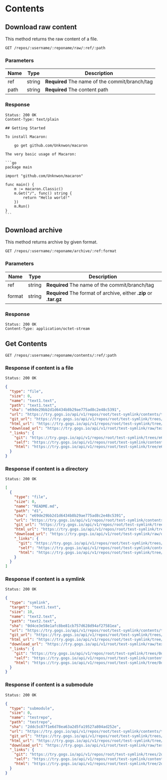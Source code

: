 # Contents

## Download raw content

This method returns the raw content of a file.

```
GET /repos/:username/:reponame/raw/:ref/:path
```

### Parameters

|Name|Type|Description|
|----|----|-----------|
|ref|string|**Required** The name of the commit/branch/tag|
|path|string|**Required** The content path|

### Response

```
Status: 200 OK
Content-Type: text/plain
```

	## Getting Started
	
	To install Macaron:
	
		go get github.com/Unknwon/macaron
	
	The very basic usage of Macaron:
	
	```go
	package main
	
	import "github.com/Unknwon/macaron"
	
	func main() {
		m := macaron.Classic()
		m.Get("/", func() string {
			return "Hello world!"
		})
		m.Run()
	}
	```

## Download archive

This method returns archive by given format.

```
GET /repos/:username/:reponame/archive/:ref:format
```

### Parameters

|Name|Type|Description|
|----|----|-----------|
|ref|string|**Required** The name of the commit/branch/tag|
|format|string|**Required** The format of archive, either **.zip** or **.tar.gz**|

### Response

```
Status: 200 OK
Content-Type: application/octet-stream
```

## Get Contents

```
GET /repos/:username/:reponame/contents/:ref/:path
```

### Response if content is a file
```
Status: 200 OK
```
```json
{
  "type": "file",
  "size": 0,
  "name": "text1.text",
  "path": "text1.text",
  "sha": "e69de29bb2d1d6434b8b29ae775ad8c2e48c5391",
  "url": "https://try.gogs.io/api/v1/repos/root/test-symlink/contents/text1.text",
  "git_url": "https://try.gogs.io/api/v1/repos/root/test-symlink/trees/e69de29bb2d1d6434b8b29ae775ad8c2e48c5391",
  "html_url": "https://try.gogs.io/api/v1/repos/root/test-symlink/tree/e69de29bb2d1d6434b8b29ae775ad8c2e48c5391",
  "download_url": "https://try.gogs.io/api/v1/root/test-symlink/raw/text1.text",
  "_links": {
    "git": "https://try.gogs.io/api/v1/repos/root/test-symlink/trees/e69de29bb2d1d6434b8b29ae775ad8c2e48c5391",
    "self": "https://try.gogs.io/api/v1/repos/root/test-symlink/contents/text1.text",
    "html": "https://try.gogs.io/api/v1/repos/root/test-symlink/tree/e69de29bb2d1d6434b8b29ae775ad8c2e48c5391"
  }
}
```


### Response if content is a directory

```
Status: 200 OK
```
```json
[
  {
    "type": "file",
    "size": 0,
    "name": "README.md",
    "path": "d1",
    "sha": "e69de29bb2d1d6434b8b29ae775ad8c2e48c5391",
    "url": "https://try.gogs.io/api/v1/repos/root/test-symlink/contents/d1",
    "git_url": "https://try.gogs.io/api/v1/repos/root/test-symlink/trees/e69de29bb2d1d6434b8b29ae775ad8c2e48c5391",
    "html_url": "https://try.gogs.io/api/v1/repos/root/test-symlink/tree/e69de29bb2d1d6434b8b29ae775ad8c2e48c5391",
    "download_url": "https://try.gogs.io/api/v1/root/test-symlink/raw/d1",
    "_links": {
      "git": "https://try.gogs.io/api/v1/repos/root/test-symlink/trees/e69de29bb2d1d6434b8b29ae775ad8c2e48c5391",
      "self": "https://try.gogs.io/api/v1/repos/root/test-symlink/contents/d1",
      "html": "https://try.gogs.io/api/v1/repos/root/test-symlink/tree/e69de29bb2d1d6434b8b29ae775ad8c2e48c5391"
    }
  }
]
```

### Response if content is a symlink
```
Status: 200 OK
```
```json
{
  "type": "symlink",
  "target": "text1.text",
  "size": 10,
  "name": "text2.text",
  "path": "text2.text",
  "sha": "0d4ce3e58e1afc8be81cb757d628d94af27581ea",
  "url": "https://try.gogs.io/api/v1/repos/root/test-symlink/contents/text2.text",
  "git_url": "https://try.gogs.io/api/v1/repos/root/test-symlink/trees/0d4ce3e58e1afc8be81cb757d628d94af27581ea",
  "html_url": "https://try.gogs.io/api/v1/repos/root/test-symlink/tree/0d4ce3e58e1afc8be81cb757d628d94af27581ea",
  "download_url": "https://try.gogs.io/api/v1/root/test-symlink/raw/text2.text",
  "_links": {
    "git": "https://try.gogs.io/api/v1/repos/root/test-symlink/trees/0d4ce3e58e1afc8be81cb757d628d94af27581ea",
    "self": "https://try.gogs.io/api/v1/repos/root/test-symlink/contents/text2.text",
    "html": "https://try.gogs.io/api/v1/repos/root/test-symlink/tree/0d4ce3e58e1afc8be81cb757d628d94af27581ea"
  }
}
```

### Response if content is a submodule
```
Status: 200 OK
```
```json
{
  "type": "submodule",
  "size": 0,
  "name": "testrepo",
  "path": "testrepo",
  "sha": "2ddc5c87f1e6d78ea63a2d5fa19527a804ad252e",
  "url": "https://try.gogs.io/api/v1/repos/root/test-symlink/contents/testrepo",
  "git_url": "https://try.gogs.io/api/v1/repos/root/test-symlink/trees/2ddc5c87f1e6d78ea63a2d5fa19527a804ad252e",
  "html_url": "https://try.gogs.io/api/v1/repos/root/test-symlink/tree/2ddc5c87f1e6d78ea63a2d5fa19527a804ad252e",
  "download_url": "https://try.gogs.io/api/v1/root/test-symlink/raw/testrepo",
  "_links": {
    "git": "https://try.gogs.io/api/v1/repos/root/test-symlink/trees/2ddc5c87f1e6d78ea63a2d5fa19527a804ad252e",
    "self": "https://try.gogs.io/api/v1/repos/root/test-symlink/contents/testrepo",
    "html": "https://try.gogs.io/api/v1/repos/root/test-symlink/tree/2ddc5c87f1e6d78ea63a2d5fa19527a804ad252e"
  }
}
```
